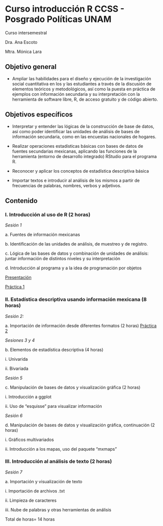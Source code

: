 # Curso introducción R CCSS - Posgrado Políticas UNAM
 Curso intersemestral
 
Dra. Ana Escoto

Mtra. Mónica Lara

## Objetivo general
*	Ampliar las habilidades para el diseño y ejecución de la investigación social cuantitativa en los y las estudiantes a través de la discusión de elementos teóricos y metodológicos, así como la puesta en práctica de ejemplos con información secundaria y su interpretación con la herramienta de software libre, R, de acceso gratuito y de código abierto.  

## Objetivos específicos
*	Interpretar y entender las lógicas de la construcción de base de datos, así como poder identificar las unidades de análisis de bases de información secundaria, como en las encuestas nacionales de hogares.

*	Realizar operaciones estadísticas básicas con bases de datos de fuentes secundarias mexicanas, aplicando las funciones de la herramienta (entorno de desarrollo integrado) RStudio para el programa R. 

*	Reconocer y aplicar los conceptos de estadística descriptiva básica 

*	Importar textos e introducir al análisis de los mismos a partir de frecuencias de palabras, nombres, verbos y adjetivos.

## Contenido

### I.	Introducción al uso de R (2 horas)

*Sesión 1*

a. Fuentes de información mexicanas

b. Identificación de las unidades de análisis, de muestreo y de registro.

c. Lógica de las bases de datos y combinación de unidades de análisis: juntar información de distintos niveles y su interpretación

d. Introducción al programa y a la idea de programación por objetos

[Presentación](d1.pdf) 

[Práctica 1](P1.md) 


### II.	Estadística descriptiva usando información mexicana (8 horas)

*Sesión 2:*

a. Importación de información desde diferentes formatos (2 horas)
[Práctica 2](P2.md) 


*Sesiones 3 y 4*

b.	Elementos de estadística descriptiva (4 horas)

i.	Univarida

ii.	Bivariada

*Sesión 5*

c.	Manipulación de bases de datos y visualización gráfica  (2 horas)

i.	Introducción a ggplot

ii.	Uso de “esquisse” para visualizar información 

*Sesión 6*

d.	Manipulación de bases de datos y visualización gráfica, continuación  (2 horas)

i.	Gráficos multivariados

ii.	Introducción a los mapas, uso del paquete “mxmaps”

### III.	Introducción al análisis de texto (2 horas)

*Sesión 7*

a.	Importación y visualización de texto

i.	Importación de archivos .txt

ii.	Limpieza de caracteres

iii.	Nube de palabras y otras herramientas de análisis

Total de horas= 14 horas

